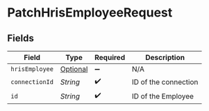 # PatchHrisEmployeeRequest


## Fields

| Field                                                         | Type                                                          | Required                                                      | Description                                                   |
| ------------------------------------------------------------- | ------------------------------------------------------------- | ------------------------------------------------------------- | ------------------------------------------------------------- |
| `hrisEmployee`                                                | [Optional<HrisEmployee>](../../models/shared/HrisEmployee.md) | :heavy_minus_sign:                                            | N/A                                                           |
| `connectionId`                                                | *String*                                                      | :heavy_check_mark:                                            | ID of the connection                                          |
| `id`                                                          | *String*                                                      | :heavy_check_mark:                                            | ID of the Employee                                            |